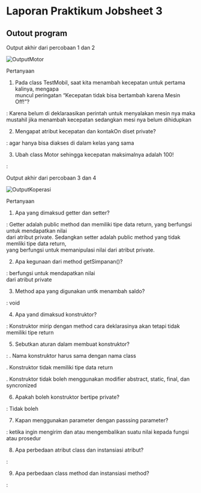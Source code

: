 # Laporan Praktikum Jobsheet 3

## Outout program
Output akhir dari percobaan 1 dan 2

![OutputMotor](https://user-images.githubusercontent.com/70506138/93057251-cee79700-f697-11ea-9c60-036555af56e6.PNG)

Pertanyaan 

1. Pada	 class	 TestMobil,	 saat	 kita	 menambah	 kecepatan	 untuk	 pertama	 kalinya,	 mengapa	
muncul	peringatan	“Kecepatan tidak bisa bertambah karena Mesin Off!”?	

: Karena belum di deklaraasikan perintah untuk menyalakan mesin nya maka mustahil jika menambah kecepatan sedangkan mesi nya belum dihidupkan

2. Mengapat	atribut	kecepatan	dan	kontakOn	diset	private?	

: agar hanya bisa diakses di	dalam	kelas	yang	sama

3. Ubah	class	Motor	sehingga	kecepatan	maksimalnya	adalah	100!

: 

Output akhir dari percobaan 3 dan 4 


![OutputKoperasi](https://user-images.githubusercontent.com/70506138/93057847-bfb51900-f698-11ea-9d98-0f26dfa353b0.PNG)


Pertanyaan 

1. Apa	yang	dimaksud	getter	dan	setter?

: Getter	adalah	public	method	dan	memiliki	tipe	data	return,	yang	berfungsi	untuk	mendapatkan	nilai	
dari	 atribut	 private.	 Sedangkan	 setter	 adalah	 public	 method	 yang	 tidak	 memliki	 tipe	 data	 return,	
yang	berfungsi	untuk	memanipulasi	nilai	dari	atribut	private.

2. Apa	kegunaan	dari	method	getSimpanan()?

: berfungsi	untuk	mendapatkan	nilai	
dari	 atribut	 private 

3. Method	apa	yang	digunakan	untk	menambah	saldo?

: void

4. Apa	yand	dimaksud	konstruktor?

: Konstruktor	 mirip	 dengan method	 cara	 deklarasinya	 akan tetapi	 tidak	 memiliki	 tipe	 return 

5. Sebutkan	aturan	dalam	membuat	konstruktor?

: . Nama	konstruktor	harus	sama	dengan	nama	class

  . Konstruktor	tidak	memiliki	tipe	data	return
  
  . Konstruktor	tidak	boleh menggunakan	modifier abstract,	static,	final,	dan	syncronized
  
6. Apakah	boleh	konstruktor	bertipe	private?

: Tidak boleh

7. Kapan	menggunakan	parameter	dengan	passsing	parameter?

: ketika ingin mengirim dan atau mengembalikan suatu nilai kepada fungsi atau prosedur

8. Apa	perbedaan	atribut	class	dan	instansiasi	atribut?

:

9. Apa	perbedaan	class	method	dan	instansiasi	method?	

:
